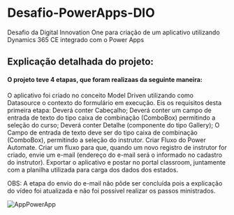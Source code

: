 # Desafio-PowerApps-DIO
Desafio da Digital Innovation One para criação de um aplicativo utilizando Dynamics 365 CE integrado com o Power Apps

## Explicação detalhada do projeto:

#### O projeto teve 4 etapas, que foram realizaas da seguinte maneira:
 
O aplicativo foi criado no conceito Model Driven utilizando como Datasource o contexto do formulário em execução. Eis os requisitos desta primeira etapa:
Deverá conter Cabeçalho;
Deverá conter um campo de entrada de texto do tipo caixa de combinação (ComboBox) permitindo a seleção do curso;
Deverá conter Detalhe (componente do tipo Gallery);
O Campo de entrada de texto deve ser do tipo caixa de combinação (ComboBox), permitindo a seleção do instrutor.
Criar Fluxo do Power Automate.
Criar um fluxo para que, quando um novo registro de instrutor for criado, envie um e-mail (endereço do e-mail será o informado no cadastro do instrutor). 
Exportar o aplicativo e postar no portal classroom, juntamente com a planilha utilizada para carga dos dados dos estados.

OBS: A etapa do envio do e-mail não pôde ser concluída pois a explicação do vídeo foi atualizada e não foi possível realizar os passos ministrados.


![AppPowerApp](https://github.com/MarlonHDC/Desafio-PowerApps-DIO/assets/94640918/9e78d42a-84c1-4d7d-b912-65f0305a0caf)
